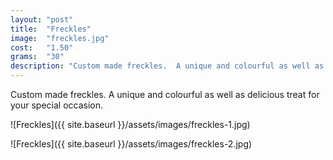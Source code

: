 ```yaml
---
layout: "post"
title:  "Freckles"
image: 	"freckles.jpg"
cost: 	"1.50"
grams:	"30"
description: "Custom made freckles.  A unique and colourful as well as delicious treat for your special occasion."
---
```


Custom made freckles.  A unique and colourful as well as delicious treat for your special occasion.

![Freckles]({{ site.baseurl }}/assets/images/freckles-1.jpg)

![Freckles]({{ site.baseurl }}/assets/images/freckles-2.jpg)
